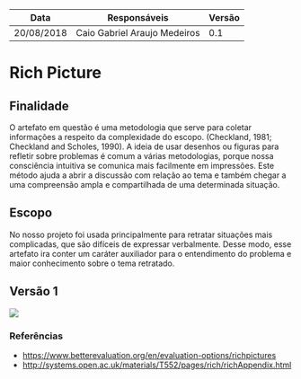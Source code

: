 Data|Responsáveis| Versão
--|--|--
20/08/2018 | Caio Gabriel Araujo Medeiros | 0.1

# Rich Picture

## Finalidade

O artefato em questão é uma metodologia que serve para coletar informações a respeito da complexidade do escopo. (Checkland, 1981; Checkland and Scholes, 1990). A ideia de usar desenhos ou figuras para refletir sobre problemas é comum a várias metodologias, porque nossa consciência intuitiva se comunica mais facilmente em impressões. Este método ajuda a abrir a discussão com relação ao tema e também chegar a uma compreensão ampla e compartilhada de uma determinada situação.

## Escopo

No nosso projeto foi usada principalmente para retratar situações mais complicadas, que são difíceis de expressar verbalmente. Desse modo, esse artefato ira conter um caráter auxiliador para o entendimento do problema e maior conhecimento sobre o tema retratado.

## Versão 1

![](https://i.imgur.com/oizb5VF.jpg)

### Referências

* https://www.betterevaluation.org/en/evaluation-options/richpictures
* http://systems.open.ac.uk/materials/T552/pages/rich/richAppendix.html
